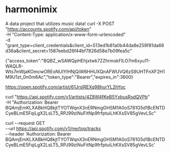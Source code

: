 # harmonimix
 A data project that utilizes music data!
curl -X POST "https://accounts.spotify.com/api/token" \
     -H "Content-Type: application/x-www-form-urlencoded" \
     -d "grant_type=client_credentials&client_id=513ed1b81a0b44da8e259f81da66d36a&client_secret=1587eebd26f44bf7826d58e7b09fea5c"


{"access_token":"BQBZ_wSAWQpHEhjxtwk7ZZhrmskFlLO7m6xyu11-WAQLR-Wts7mWjaKOmcwOREoNUIYlHNjQiW6HHUXQnAFWUVQ6zS9UHTFnXF2H1M9U1zt_0n0m6Ac","token_type":"Bearer","expires_in":3600}

https://open.spotify.com/artist/61JrslREXq98hurYL2hYoc

curl "https://api.spotify.com/v1/artists/4Z8W4fKeB5YxbusRsdQVPb" \
     -H "Authorization: Bearer  BQAmjEmKLXABkHQ8kjtTYOTWqnX3nERNmgGHSM1A0oS781G5d1BcENTDCyeBLmE5FqiLgX2LsLT5_RPJ99ziNuFitNp9frfptuiLhKXsSV85gVevLSc"


 curl --request GET \
  --url https://api.spotify.com/v1/me/top/tracks \
  --header 'Authorization: Bearer BQAmjEmKLXABkHQ8kjtTYOTWqnX3nERNmgGHSM1A0oS781G5d1BcENTDCyeBLmE5FqiLgX2LsLT5_RPJ99ziNuFitNp9frfptuiLhKXsSV85gVevLSc'
